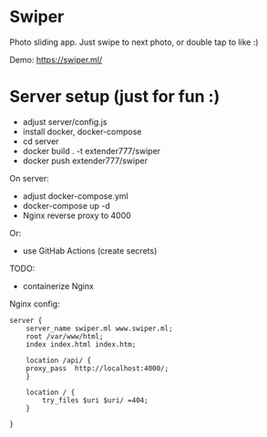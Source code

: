 # Swiper

Photo sliding app.
Just swipe to next photo, or double tap to like :)

Demo:
https://swiper.ml/

# Server setup (just for fun :)

-   adjust server/config.js
-   install docker, docker-compose
-   cd server
-   docker build . -t extender777/swiper
-   docker push extender777/swiper

On server:

-   adjust docker-compose.yml
-   docker-compose up -d
-   Nginx reverse proxy to 4000

Or:

-   use GitHab Actions (create secrets)

TODO:

-   containerize Nginx

Nginx config:

    server {
        server_name swiper.ml www.swiper.ml;
        root /var/www/html;
        index index.html index.htm;

        location /api/ {
        proxy_pass	http://localhost:4000/;
        }

        location / {
            try_files $uri $uri/ =404;
        }

    }

